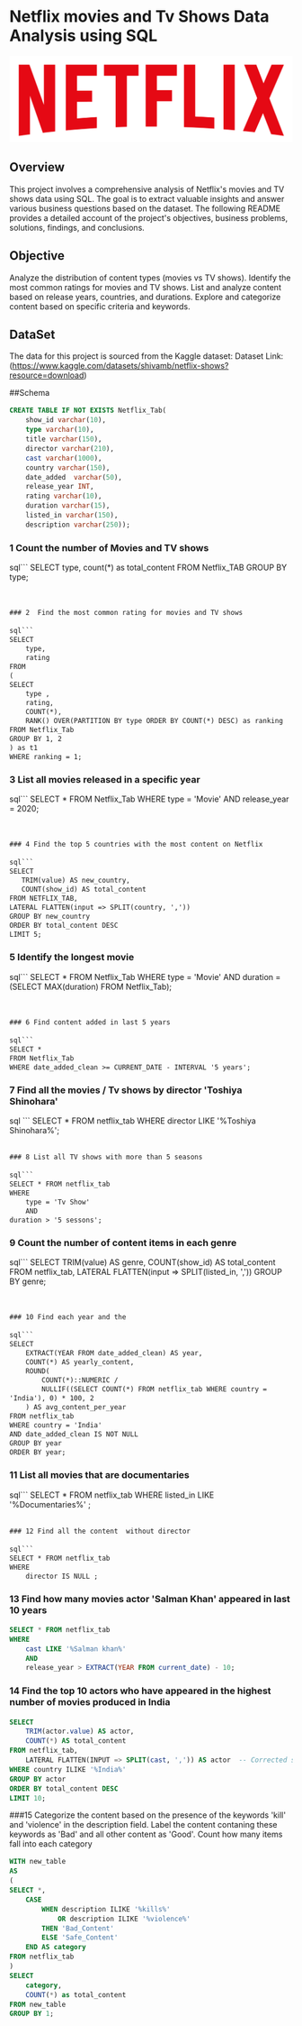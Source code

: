 # Netflix movies and Tv Shows Data Analysis using SQL
![Netflix Logo](https://github.com/SahanaGolbhavi/sql_Project-on-Netflix-Dataset/blob/main/logo.png)

## Overview
This project involves a comprehensive analysis of Netflix's movies and TV shows data using SQL. The goal is to extract valuable insights and answer various business questions based on the dataset. The following README provides a detailed account of the project's objectives, business problems, solutions, findings, and conclusions.

## Objective
Analyze the distribution of content types (movies vs TV shows).
Identify the most common ratings for movies and TV shows.
List and analyze content based on release years, countries, and durations.
Explore and categorize content based on specific criteria and keywords.

## DataSet
The data for this project is sourced from the Kaggle dataset:
Dataset Link:(https://www.kaggle.com/datasets/shivamb/netflix-shows?resource=download)

##Schema
```sql
CREATE TABLE IF NOT EXISTS Netflix_Tab(
    show_id	varchar(10),
    type varchar(10),
    title varchar(150),
    director varchar(210),
    cast varchar(1000),	
    country	varchar(150),
    date_added	varchar(50),
    release_year INT,
    rating varchar(10),
    duration varchar(15),
    listed_in varchar(150),
    description varchar(250));
```


### 1 Count the number of Movies and TV shows

sql```
SELECT 
	type,
    count(*) as total_content 
FROM Netflix_TAB
GROUP BY type;
```


### 2  Find the most common rating for movies and TV shows

sql```
SELECT 
	type,
    rating
FROM
(
SELECT
	type ,
    rating,
    COUNT(*),
    RANK() OVER(PARTITION BY type ORDER BY COUNT(*) DESC) as ranking
FROM Netflix_Tab 
GROUP BY 1, 2
) as t1
WHERE ranking = 1;
```


### 3 List all movies released in a specific year

sql```
SELECT * FROM Netflix_Tab 
WHERE
	type = 'Movie'
    AND
 release_year = 2020;
 ```


 ### 4 Find the top 5 countries with the most content on Netflix
 
sql```
SELECT 
    TRIM(value) AS new_country, 
    COUNT(show_id) AS total_content
FROM NETFLIX_TAB, 
LATERAL FLATTEN(input => SPLIT(country, ','))
GROUP BY new_country
ORDER BY total_content DESC
LIMIT 5;
```


### 5 Identify the longest movie

sql```
SELECT * FROM Netflix_Tab 
WHERE
	type = 'Movie'
	AND
duration = (SELECT MAX(duration) FROM Netflix_Tab);
```


### 6 Find content added in last 5 years

sql```
SELECT *  
FROM Netflix_Tab  
WHERE date_added_clean >= CURRENT_DATE - INTERVAL '5 years';
```
    
### 7 Find all the movies / Tv shows by director 'Toshiya Shinohara'

sql ```
SELECT *
FROM netflix_tab 
WHERE director LIKE '%Toshiya Shinohara%';
```

### 8 List all TV shows with more than 5 seasons

sql```
SELECT * FROM netflix_tab 
WHERE 
	type = 'Tv Show'
	AND
duration > '5 sessons';
```

### 9 Count the number of content items in each genre

sql```
SELECT 
    TRIM(value) AS genre,
    COUNT(show_id) AS total_content
FROM netflix_tab,
    LATERAL FLATTEN(input => SPLIT(listed_in, ','))
GROUP BY genre;
```


### 10 Find each year and the 

sql```
SELECT 
    EXTRACT(YEAR FROM date_added_clean) AS year,
    COUNT(*) AS yearly_content,
    ROUND(
        COUNT(*)::NUMERIC / 
        NULLIF((SELECT COUNT(*) FROM netflix_tab WHERE country = 'India'), 0) * 100, 2
    ) AS avg_content_per_year
FROM netflix_tab
WHERE country = 'India'
AND date_added_clean IS NOT NULL
GROUP BY year
ORDER BY year;
```

### 11 List all movies that are documentaries

sql```
SELECT * FROM netflix_tab
WHERE
	listed_in LIKE '%Documentaries%' ;
```

### 12 Find all the content  without director

sql```
SELECT * FROM netflix_tab
WHERE
	director IS NULL ; 
```


### 13 Find how many movies actor 'Salman Khan' appeared in last 10 years

```sql
SELECT * FROM netflix_tab
WHERE
	cast LIKE '%Salman khan%'
    AND
    release_year > EXTRACT(YEAR FROM current_date) - 10; 
```

### 14 Find the top 10 actors who have appeared in the highest number of movies produced in India

```sql
SELECT 
    TRIM(actor.value) AS actor,  
    COUNT(*) AS total_content
FROM netflix_tab, 
    LATERAL FLATTEN(INPUT => SPLIT(cast, ',')) AS actor  -- Corrected syntax
WHERE country ILIKE '%India%'
GROUP BY actor
ORDER BY total_content DESC
LIMIT 10;
```


###15 Categorize the content based on the presence of the keywords 'kill' and 'violence' in the description field. Label the content contaning these keywords as 'Bad' and all other content as 'Good'. Count how many items fall into each category

```sql
WITH new_table
AS
(
SELECT *,
    CASE
        WHEN description ILIKE '%kills%' 
            OR description ILIKE '%violence%' 
        THEN 'Bad_Content'
        ELSE 'Safe_Content'  
    END AS category
FROM netflix_tab
)
SELECT 
    category,
    COUNT(*) as total_content
FROM new_table
GROUP BY 1;
```



